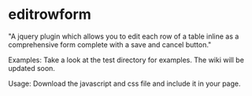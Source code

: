 # editrowform
"A jquery plugin which allows you to edit each row of a table inline as a comprehensive form complete with a save and cancel button."

Examples:
Take a look at the test directory for examples.  The wiki will be updated soon.

Usage:
Download the javascript and css file and include it in your page.
	
	
